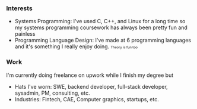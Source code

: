 ### Interests
- Systems Programming: I've used C, C++, and Linux for a long time so my systems programming coursework has always been pretty fun and painless
- Programming Language Design: I've made at 6 programming languages and it's something I really enjoy doing. <span style="font-size: xx-small;">Theory is fun too</span>

### Work
I'm currently doing freelance on upwork while I finish my degree but 
- Hats I've worn: SWE, backend developer, full-stack developer, sysadmin, PM, consulting, etc.
- Industries: Fintech, CAE, Computer graphics, startups, etc.
